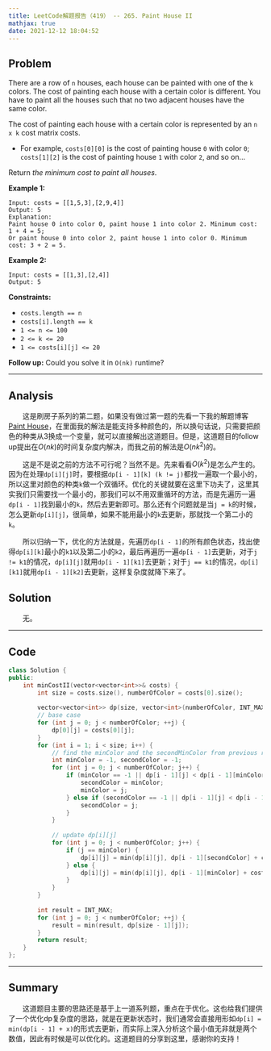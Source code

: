 ```yaml
---
title: LeetCode解题报告（419） -- 265. Paint House II
mathjax: true
date: 2021-12-12 18:04:52
---
```


## Problem

There are a row of `n` houses, each house can be painted with one of the `k` colors. The cost of painting each house with a certain color is different. You have to paint all the houses such that no two adjacent houses have the same color.

The cost of painting each house with a certain color is represented by an `n x k` cost matrix costs.

- For example, `costs[0][0]` is the cost of painting house `0` with color `0`; `costs[1][2]` is the cost of painting house `1` with color `2`, and so on...

Return *the minimum cost to paint all houses*.

<!-- more -->

**Example 1:**

```
Input: costs = [[1,5,3],[2,9,4]]
Output: 5
Explanation:
Paint house 0 into color 0, paint house 1 into color 2. Minimum cost: 1 + 4 = 5; 
Or paint house 0 into color 2, paint house 1 into color 0. Minimum cost: 3 + 2 = 5.
```

**Example 2:**

```
Input: costs = [[1,3],[2,4]]
Output: 5
```

**Constraints:**

- `costs.length == n`
- `costs[i].length == k`
- `1 <= n <= 100`
- `2 <= k <= 20`
- `1 <= costs[i][j] <= 20`

 

**Follow up:** Could you solve it in `O(nk)` runtime?

------

## Analysis

&emsp;&emsp;这是刷房子系列的第二题，如果没有做过第一题的先看一下我的解题博客[Paint House](https://leungyukshing.cn/archives/LeetCode%E8%A7%A3%E9%A2%98%E6%8A%A5%E5%91%8A%EF%BC%88418%EF%BC%89--%20256.%20Paint%20House.html)，在里面我的解法是能支持多种颜色的，所以换句话说，只需要把颜色的种类从3换成一个变量，就可以直接解出这道题目。但是，这道题目的follow up提出在$O(nk)$的时间复杂度内解决，而我之前的解法是$O(nk^2)$的。

&emsp;&emsp;这是不是说之前的方法不可行呢？当然不是。先来看看$O(k^2)$是怎么产生的。因为在处理`dp[i][j]`时，要根据`dp[i - 1][k] (k != j)`都找一遍取一个最小的，所以这里对颜色的种类`k`做一个双循环。优化的关键就要在这里下功夫了，这里其实我们只需要找一个最小的，那我们可以不用双重循环的方法，而是先遍历一遍`dp[i - 1]`找到最小的`k`，然后去更新即可。那么还有个问题就是当`j = k`的时候，怎么更新`dp[i][j]`，很简单，如果不能用最小的`k`去更新，那就找一个第二小的`k`。

&emsp;&emsp;所以归纳一下，优化的方法就是，先遍历`dp[i - 1]`的所有颜色状态，找出使得`dp[i][k]`最小的`k1`以及第二小的`k2`，最后再遍历一遍`dp[i - 1]`去更新，对于`j != k1`的情况，`dp[i][j]`就用`dp[i - 1][k1]`去更新；对于`j == k1`的情况，`dp[i][k1]`就用`dp[i - 1][k2]`去更新，这样复杂度就降下来了。

## Solution

&emsp;&emsp;无。

------

## Code

```c++
class Solution {
public:
    int minCostII(vector<vector<int>>& costs) {
        int size = costs.size(), numberOfColor = costs[0].size();
        
        vector<vector<int>> dp(size, vector<int>(numberOfColor, INT_MAX));
        // base case
        for (int j = 0; j < numberOfColor; ++j) {
            dp[0][j] = costs[0][j];
        }
        for (int i = 1; i < size; i++) {
            // find the minColor and the secondMinColor from previous row
            int minColor = -1, secondColor = -1;
            for (int j = 0; j < numberOfColor; j++) {
                if (minColor == -1 || dp[i - 1][j] < dp[i - 1][minColor]) {
                    secondColor = minColor;
                    minColor = j;
                } else if (secondColor == -1 || dp[i - 1][j] < dp[i - 1][secondColor]) {
                    secondColor = j;
                }
            }
            
            // update dp[i][j]
            for (int j = 0; j < numberOfColor; j++) {
                if (j == minColor) {
                    dp[i][j] = min(dp[i][j], dp[i - 1][secondColor] + costs[i][j]);
                } else {
                    dp[i][j] = min(dp[i][j], dp[i - 1][minColor] + costs[i][j]);
                }
            }
        }
        
        int result = INT_MAX;
        for (int j = 0; j < numberOfColor; ++j) {
            result = min(result, dp[size - 1][j]);
        }
        return result;
    }
};
```

------

## Summary

&emsp;&emsp;这道题目主要的思路还是基于上一道系列题，重点在于优化。这也给我们提供了一个优化dp复杂度的思路，就是在更新状态时，我们通常会直接用形如`dp[i] = min(dp[i - 1] + x)`的形式去更新，而实际上深入分析这个最小值无非就是两个数值，因此有时候是可以优化的。这道题目的分享到这里，感谢你的支持！
